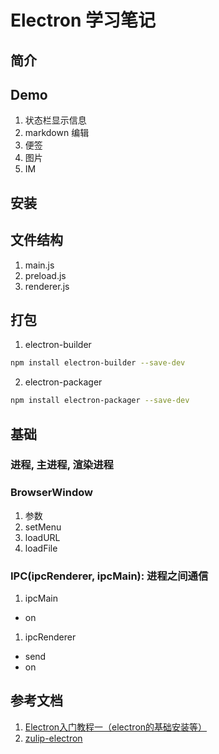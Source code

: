 
# Electron 学习笔记

## 简介

## Demo

1. 状态栏显示信息
1. markdown 编辑
1. 便签
1. 图片
1. IM

## 安装

## 文件结构

1. main.js
1. preload.js
1. renderer.js

## 打包

1. electron-builder
```bash
npm install electron-builder --save-dev
```

2. electron-packager
```bash
npm install electron-packager --save-dev
```
## 基础

### 进程, 主进程, 渲染进程

### BrowserWindow

1. 参数
1. setMenu
1. loadURL
1. loadFile

### IPC(ipcRenderer, ipcMain): 进程之间通信

1. ipcMain
  - on
1. ipcRenderer
  - send
  - on

## 参考文档

1. [Electron入门教程一（electron的基础安装等）](https://blog.csdn.net/hhy1006894859/article/details/89400803)
1. [zulip-electron](https://github.com/zulip-electron)